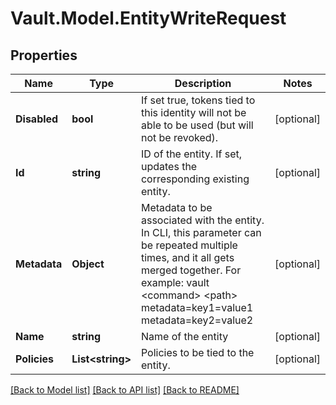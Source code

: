 # Vault.Model.EntityWriteRequest

## Properties

Name | Type | Description | Notes
------------ | ------------- | ------------- | -------------
**Disabled** | **bool** | If set true, tokens tied to this identity will not be able to be used (but will not be revoked). | [optional] 
**Id** | **string** | ID of the entity. If set, updates the corresponding existing entity. | [optional] 
**Metadata** | **Object** | Metadata to be associated with the entity. In CLI, this parameter can be repeated multiple times, and it all gets merged together. For example: vault &lt;command&gt; &lt;path&gt; metadata&#x3D;key1&#x3D;value1 metadata&#x3D;key2&#x3D;value2 | [optional] 
**Name** | **string** | Name of the entity | [optional] 
**Policies** | **List&lt;string&gt;** | Policies to be tied to the entity. | [optional] 


[[Back to Model list]](../README.md#documentation-for-models) [[Back to API list]](../README.md#documentation-for-api-endpoints) [[Back to README]](../README.md)

